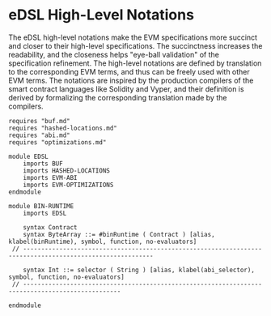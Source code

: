 eDSL High-Level Notations
=========================

The eDSL high-level notations make the EVM specifications more succinct and closer to their high-level specifications.
The succinctness increases the readability, and the closeness helps "eye-ball validation" of the specification refinement.
The high-level notations are defined by translation to the corresponding EVM terms, and thus can be freely used with other EVM terms.
The notations are inspired by the production compilers of the smart contract languages like Solidity and Vyper, and their definition is derived by formalizing the corresponding translation made by the compilers.

```k
requires "buf.md"
requires "hashed-locations.md"
requires "abi.md"
requires "optimizations.md"

module EDSL
    imports BUF
    imports HASHED-LOCATIONS
    imports EVM-ABI
    imports EVM-OPTIMIZATIONS
endmodule

module BIN-RUNTIME
    imports EDSL

    syntax Contract
    syntax ByteArray ::= #binRuntime ( Contract ) [alias, klabel(binRuntime), symbol, function, no-evaluators]
 // ----------------------------------------------------------------------------------------------------------

    syntax Int ::= selector ( String ) [alias, klabel(abi_selector), symbol, function, no-evaluators]
 // -------------------------------------------------------------------------------------------------

endmodule
```
